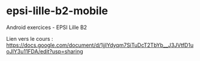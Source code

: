 # epsi-lille-b2-mobile
Android exercices - EPSI Lille B2

Lien vers le cours : https://docs.google.com/document/d/1jjlYdyqm7SiTuDcT2TbYb__J3JVtfD1uoJlY3u11FDA/edit?usp=sharing
